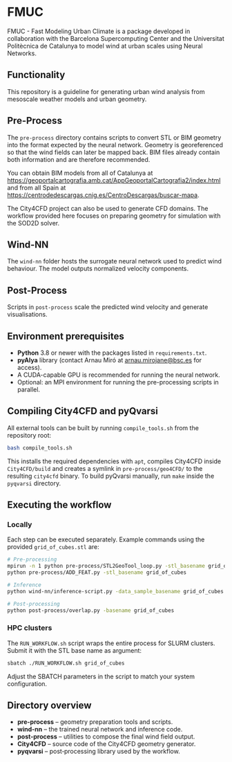 # FMUC

FMUC - Fast Modeling Urban Climate is a package developed in collaboration with the Barcelona Supercomputing Center and the Universitat Politècnica de Catalunya to model wind at urban scales using Neural Networks.

## Functionality
This repository is a guideline for generating urban wind analysis from mesoscale weather models and urban geometry.

## Pre-Process
The `pre-process` directory contains scripts to convert STL or BIM geometry into the format expected by the neural network. Geometry is georeferenced so that the wind fields can later be mapped back. BIM files already contain both information and are therefore recommended.

You can obtain BIM models from all of Catalunya at <https://geoportalcartografia.amb.cat/AppGeoportalCartografia2/index.html> and from all Spain at <https://centrodedescargas.cnig.es/CentroDescargas/buscar-mapa>.

The City4CFD project can also be used to generate CFD domains. The workflow provided here focuses on preparing geometry for simulation with the SOD2D solver.

## Wind-NN
The `wind-nn` folder hosts the surrogate neural network used to predict wind behaviour. The model outputs normalized velocity components.

## Post-Process
Scripts in `post-process` scale the predicted wind velocity and generate visualisations.

## Environment prerequisites
- **Python** 3.8 or newer with the packages listed in `requirements.txt`.
- **pyAlya** library (contact Arnau Miró at <arnau.mirojane@bsc.es> for access).
- A CUDA-capable GPU is recommended for running the neural network.
- Optional: an MPI environment for running the pre-processing scripts in parallel.

## Compiling City4CFD and pyQvarsi
All external tools can be built by running `compile_tools.sh` from the repository root:
```bash
bash compile_tools.sh
```
This installs the required dependencies with `apt`, compiles City4CFD inside `City4CFD/build` and creates a symlink in `pre-process/geo4CFD/` to the resulting `city4cfd` binary. To build pyQvarsi manually, run `make` inside the `pyqvarsi` directory.

## Executing the workflow
### Locally
Each step can be executed separately. Example commands using the provided `grid_of_cubes.stl` are:
```bash
# Pre-processing
mpirun -n 1 python pre-process/STL2GeoTool_loop.py -stl_basename grid_of_cubes
python pre-process/ADD_FEAT.py -stl_basename grid_of_cubes

# Inference
python wind-nn/inference-script.py -data_sample_basename grid_of_cubes

# Post-processing
python post-process/overlap.py -basename grid_of_cubes
```
### HPC clusters
The `RUN_WORKFLOW.sh` script wraps the entire process for SLURM clusters. Submit it with the STL base name as argument:
```bash
sbatch ./RUN_WORKFLOW.sh grid_of_cubes
```
Adjust the SBATCH parameters in the script to match your system configuration.

## Directory overview
- **pre-process** – geometry preparation tools and scripts.
- **wind-nn** – the trained neural network and inference code.
- **post-process** – utilities to compose the final wind field output.
- **City4CFD** – source code of the City4CFD geometry generator.
- **pyqvarsi** – post‑processing library used by the workflow.


